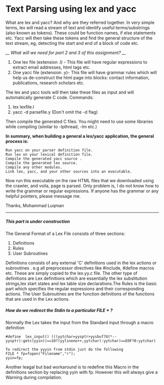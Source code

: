 # Text Parsing using lex and yacc

What are lex and yacc? And why are they referred together. In very simple terms, lex will read a stream of text and identify useful terms/substrings (also known as tokens). These could be function names, if else statements etc. 
Yacc will then take these tokens and find the general structure of the text stream, eg, detecting the start and end of a block of code etc.

*__ What will we need for part 2 and 3 of this assignment? __*

1. One lex file (extension .l) - This file will have regular expressions to extract email addresses, html tags etc.
2. One yacc file (extension .y)- This file will have grammar rules which will help us de-construct the html page into blocks: contact information, publications, research scholars etc.

The lex and yacc tools will then take these files as input and will automatically generate C code. Commands:

1. lex lexfile.l
2. yacc -d parsefile.y (Don't omit the -d flag)

Then compile the generated C files. You might need to use some libraries while compiling (similar to -lpthread, -lm etc.)

__In summary, when building a general a lex/yacc application, the general process is:__

    Run yacc on your parser definition file.
    Run lex on your lexical definition file.
    Compile the generated yacc source .
    Compile the generated lex source.
    Compile any other modules.
    Link lex, yacc, and your other sources into an executable.

Now run this executable on the raw HTML files that we downloaded using the crawler, and voila, page is parsed. 
Only problem is, I do not know how to write the grammar or regular expressions. If anyone has the grammar or any helpful pointers, please message me.

Thanks,
Mohammad Luqman

--------------------------------------------------------------------------------------------------------------
##### *This part is under construction*

The General Format of a Lex File consists of three sections:
1. Definitions
2. Rules
3. User Subroutines
            

Definitions consists of any  external 'C' definitions used in the lex actions or subroutines . e.g all preprocessor directives like #include, #define macros etc. These are simply copied to the lex.yy.c file.  The other type of definitions are Lex definitions which are essentially the lex substitution strings,lex start states and lex table size declarations.The Rules is the basic part which specifies the regular expressions and their corresponding actions. The User Subroutines are the function definitions of the functions that are used in the Lex actions.

##### How do we redirect the Stdin to a particular FILE * ?
Normally the Lex takes the input from the Standard input through a macro definition

    #define  lex_input() (((yytchar=yysptr>yysbuf?U(*--yysptr):getc(yyin))==10?(yylineno++,yytchar):yytchar)==EOF?0:yytchar)

    To redirect the yyyin from stdin just do the following
    FILE * fp=fopen("Filename","r");
    yyin=fp;

Another  leagal but bad workaround is to redefine this Macro in the definitions section by replacing yyin with fp. However this will always give a Warning during compilation.
